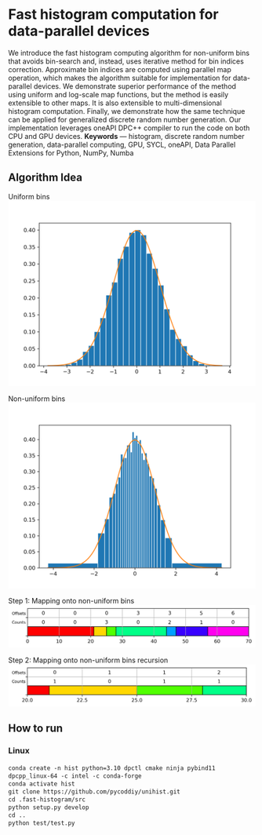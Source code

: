 # Fast histogram computation for data-parallel devices
We introduce the fast histogram computing algorithm for non-uniform bins that avoids
bin-search and, instead, uses iterative method for bin indices correction.
Approximate bin indices are computed using parallel map operation, which makes the
algorithm suitable for implementation for data-parallel devices. We demonstrate superior
performance of the method using uniform and log-scale map functions, but the method is
easily extensible to other maps. It is also extensible to multi-dimensional histogram
computation. Finally, we demonstrate how the same technique can be applied for generalized
discrete random number generation. Our implementation leverages oneAPI DPC++ compiler to run
the code on both CPU and GPU devices.
**Keywords** — histogram, discrete random number generation, data-parallel computing, GPU,
SYCL, oneAPI, Data Parallel Extensions for Python, NumPy, Numba

## Algorithm Idea

Uniform bins
![Uniform bins](https://github.com/pycoddiy/unihist/blob/main/images/uniform_bins.png)

Non-uniform bins
![Non-uniform bins](https://github.com/pycoddiy/unihist/blob/main/images/nonuniform_bins.png)

Step 1: Mapping onto non-uniform bins
![Step 1: Mapping onto non-uniform bins](https://github.com/pycoddiy/unihist/blob/main/images/grid_step0.png)

Step 2: Mapping onto non-uniform bins recursion
![Step 2: Mapping onto non-uniform bins recursion](https://github.com/pycoddiy/unihist/blob/main/images/grid_step1.png)

## How to run

### Linux
```
conda create -n hist python=3.10 dpctl cmake ninja pybind11 dpcpp_linux-64 -c intel -c conda-forge
conda activate hist
git clone https://github.com/pycoddiy/unihist.git
cd .fast-histogram/src
python setup.py develop
cd ..
python test/test.py
```

